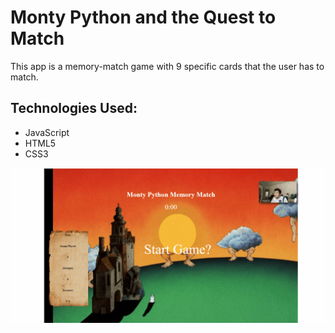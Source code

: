 # Monty Python and the Quest to Match

This app is a memory-match game with 9 specific cards that the user has to match.

## Technologies Used:
* JavaScript
* HTML5
* CSS3

![Image](./guides/images/Memory-match-gif.gif)
